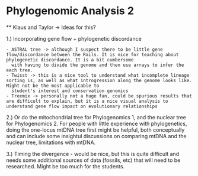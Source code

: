 # Phylogenomic Analysis 2 

** Klaus and Taylor -> Ideas for this? 

1.) Incorporating gene flow + phylogenetic discordance

    - ASTRAL tree -> although I suspect there to be little gene flow/discordance between the Rails. It is nice for teaching about phylogenetic discordance. It is a bit cumbersome 
      with having to divide the genome and then use arrays to infer the each tree. 
    - Twisst -> this is a nice tool to understand what incomplete lineage sorting is, as well as what introgression along the genome looks like. Might not be the most applicable to 
      student's interest and conservation genomics
    - Treemix -> personally not a huge fan, could be spurious results that are difficult to explain, but it is a nice visual analysis to understand gene flow impact on evolutionary relationships

 2.) Or do the mitochondrial tree for Phylogenomics 1, and the nuclear tree for Phylogenomics 2. For people with little experience with phylogenetics, doing the one-locus mtDNA tree first might be helpful, both conceptually and can include some insightul discussions on comparing mtDNA and the nuclear tree, limitations with mtDNA.  

3.) Timing the divergence - would be nice, but this is quite difficult and needs some additional sources of data (fossils, etc) that will need to be researched. Might be too much for the students. 


